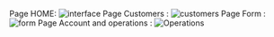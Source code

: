 Page HOME:
![interface](https://user-images.githubusercontent.com/76015172/175794033-b1801e44-b399-48af-acf2-686af17e491b.PNG)
Page Customers :
![customers](https://user-images.githubusercontent.com/76015172/175794055-0f813485-51f9-4634-93cc-bdb8b0fcb773.PNG)
Page Form :
![form](https://user-images.githubusercontent.com/76015172/175794082-a29de03e-dbe5-4660-b8b7-69dd85686b03.PNG)
Page Account and operations :
![Operations](https://user-images.githubusercontent.com/76015172/175794087-ad1ac201-22e6-4599-85fd-0241130562a4.PNG)

